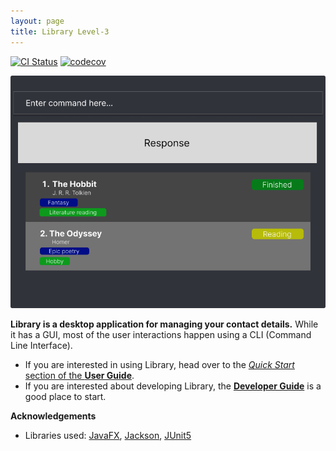 ```yaml
---
layout: page
title: Library Level-3
---
```


[![CI Status](https://github.com/se-edu/Library-level3/workflows/Java%20CI/badge.svg)](https://github.com/se-edu/Library-level3/actions)
[![codecov](https://codecov.io/gh/se-edu/Library-level3/branch/master/graph/badge.svg)](https://codecov.io/gh/se-edu/Library-level3)

![Ui](images/Ui.png)

**Library is a desktop application for managing your contact details.** While it has a GUI, most of the user interactions happen using a CLI (Command Line Interface).

* If you are interested in using Library, head over to the [_Quick Start_ section of the **User Guide**](UserGuide.html#quick-start).
* If you are interested about developing Library, the [**Developer Guide**](DeveloperGuide.html) is a good place to start.


**Acknowledgements**

* Libraries used: [JavaFX](https://openjfx.io/), [Jackson](https://github.com/FasterXML/jackson), [JUnit5](https://github.com/junit-team/junit5)
